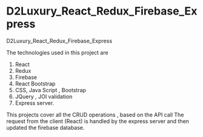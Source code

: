# D2Luxury_React_Redux_Firebase_Express
 D2Luxury_React_Redux_Firebase_Express
 
 The technologies used in this project are
 
 1. React
 2. Redux
 3. Firebase
 4. React Bootstrap
 5. CSS, Java Script , Bootstrap
 6. JQuery , JOI validation 
 7. Express server.
 
 This projects cover all the CRUD operations , based on the API call
 The request from the client (React) is handled by the express server and then updated the firebase database.
